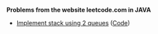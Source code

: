 **Problems from the website leetcode.com in JAVA**

* [Implement stack using 2 queues](https://leetcode.com/problems/implement-stack-using-queues/) ([Code](https://github.com/adeydas/leetcode/blob/master/src/ws/abhis/leetcode/java/StackUsingQueues.java))